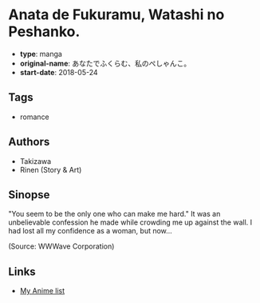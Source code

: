 # Anata de Fukuramu, Watashi no Peshanko.

-   **type**: manga
-   **original-name**: あなたでふくらむ、私のぺしゃんこ。
-   **start-date**: 2018-05-24

## Tags

-   romance

## Authors

-   Takizawa
-   Rinen (Story & Art)

## Sinopse

"You seem to be the only one who can make me hard." It was an unbelievable confession he made while crowding me up against the wall. I had lost all my confidence as a woman, but now...

(Source: WWWave Corporation)

## Links

-   [My Anime list](https://myanimelist.net/manga/126418/Anata_de_Fukuramu_Watashi_no_Peshanko)

